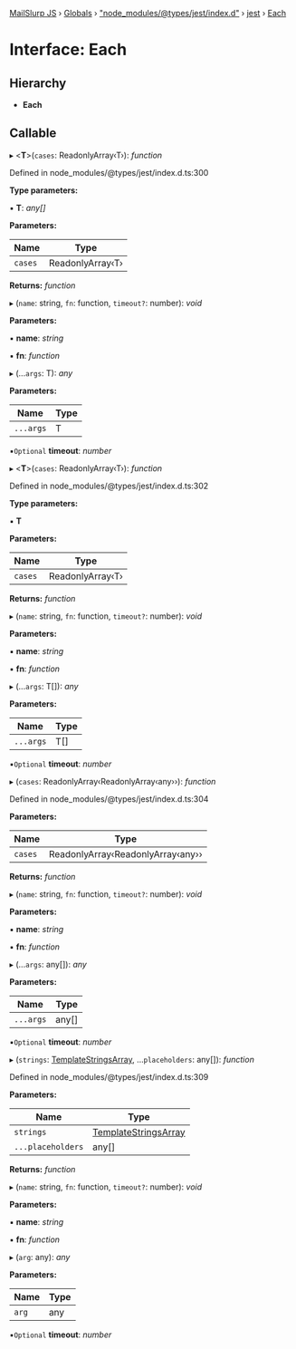[MailSlurp JS](../README.md) › [Globals](../globals.md) › ["node_modules/@types/jest/index.d"](../modules/_node_modules__types_jest_index_d_.md) › [jest](../modules/_node_modules__types_jest_index_d_.jest.md) › [Each](_node_modules__types_jest_index_d_.jest.each.md)

# Interface: Each

## Hierarchy

* **Each**

## Callable

▸ <**T**>(`cases`: ReadonlyArray‹T›): *function*

Defined in node_modules/@types/jest/index.d.ts:300

**Type parameters:**

▪ **T**: *any[]*

**Parameters:**

Name | Type |
------ | ------ |
`cases` | ReadonlyArray‹T› |

**Returns:** *function*

▸ (`name`: string, `fn`: function, `timeout?`: number): *void*

**Parameters:**

▪ **name**: *string*

▪ **fn**: *function*

▸ (...`args`: T): *any*

**Parameters:**

Name | Type |
------ | ------ |
`...args` | T |

▪`Optional`  **timeout**: *number*

▸ <**T**>(`cases`: ReadonlyArray‹T›): *function*

Defined in node_modules/@types/jest/index.d.ts:302

**Type parameters:**

▪ **T**

**Parameters:**

Name | Type |
------ | ------ |
`cases` | ReadonlyArray‹T› |

**Returns:** *function*

▸ (`name`: string, `fn`: function, `timeout?`: number): *void*

**Parameters:**

▪ **name**: *string*

▪ **fn**: *function*

▸ (...`args`: T[]): *any*

**Parameters:**

Name | Type |
------ | ------ |
`...args` | T[] |

▪`Optional`  **timeout**: *number*

▸ (`cases`: ReadonlyArray‹ReadonlyArray‹any››): *function*

Defined in node_modules/@types/jest/index.d.ts:304

**Parameters:**

Name | Type |
------ | ------ |
`cases` | ReadonlyArray‹ReadonlyArray‹any›› |

**Returns:** *function*

▸ (`name`: string, `fn`: function, `timeout?`: number): *void*

**Parameters:**

▪ **name**: *string*

▪ **fn**: *function*

▸ (...`args`: any[]): *any*

**Parameters:**

Name | Type |
------ | ------ |
`...args` | any[] |

▪`Optional`  **timeout**: *number*

▸ (`strings`: [TemplateStringsArray](_node_modules_typedoc_node_modules_typescript_lib_lib_es5_d_.templatestringsarray.md), ...`placeholders`: any[]): *function*

Defined in node_modules/@types/jest/index.d.ts:309

**Parameters:**

Name | Type |
------ | ------ |
`strings` | [TemplateStringsArray](_node_modules_typedoc_node_modules_typescript_lib_lib_es5_d_.templatestringsarray.md) |
`...placeholders` | any[] |

**Returns:** *function*

▸ (`name`: string, `fn`: function, `timeout?`: number): *void*

**Parameters:**

▪ **name**: *string*

▪ **fn**: *function*

▸ (`arg`: any): *any*

**Parameters:**

Name | Type |
------ | ------ |
`arg` | any |

▪`Optional`  **timeout**: *number*
